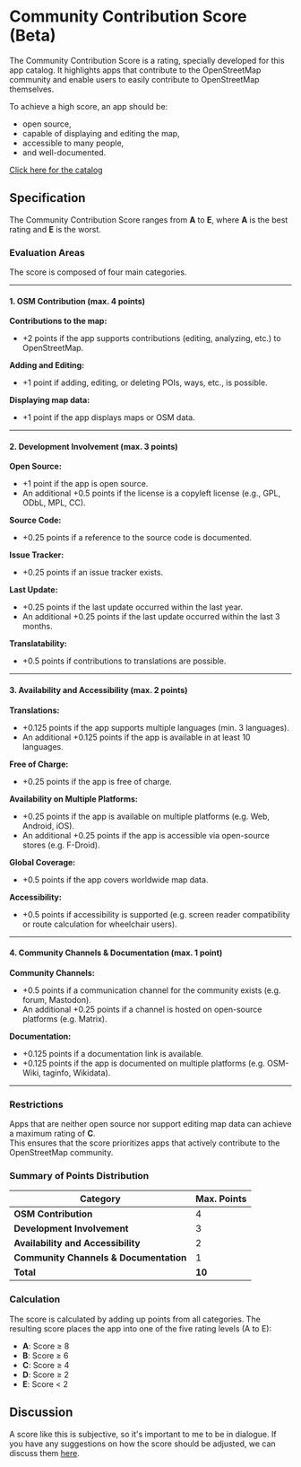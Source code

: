 # Community Contribution Score (Beta)

The Community Contribution Score is a rating, specially developed for this app catalog.
It highlights apps that contribute to the OpenStreetMap community and enable users to easily contribute to OpenStreetMap themselves.

To achieve a high score, an app should be:

- open source,
- capable of displaying and editing the map,
- accessible to many people,
- and well-documented.

[Click here for the catalog](https://osm-apps.org)

## Specification

The Community Contribution Score ranges from **A** to **E**, where **A** is the best rating and **E** is the worst.

### Evaluation Areas

The score is composed of four main categories.

---

#### 1. OSM Contribution (max. 4 points)

**Contributions to the map:**

- +2 points if the app supports contributions (editing, analyzing, etc.) to OpenStreetMap.

**Adding and Editing:**

- +1 point if adding, editing, or deleting POIs, ways, etc., is possible.

**Displaying map data:**

- +1 point if the app displays maps or OSM data.

---

#### 2. Development Involvement (max. 3 points)

**Open Source:**

- +1 point if the app is open source.
- An additional +0.5 points if the license is a copyleft license (e.g., GPL, ODbL, MPL, CC).

**Source Code:**

- +0.25 points if a reference to the source code is documented.

**Issue Tracker:**

- +0.25 points if an issue tracker exists.

**Last Update:**

- +0.25 points if the last update occurred within the last year.
- An additional +0.25 points if the last update occurred within the last 3 months.

**Translatability:**

- +0.5 points if contributions to translations are possible.

---

#### 3. Availability and Accessibility (max. 2 points)

**Translations:**

- +0.125 points if the app supports multiple languages (min. 3 languages).
- An additional +0.125 points if the app is available in at least 10 languages.

**Free of Charge:**

- +0.25 points if the app is free of charge.

**Availability on Multiple Platforms:**

- +0.25 points if the app is available on multiple platforms (e.g. Web, Android, iOS).
- An additional +0.25 points if the app is accessible via open-source stores (e.g. F-Droid).

**Global Coverage:**

- +0.5 points if the app covers worldwide map data.

**Accessibility:**

- +0.5 points if accessibility is supported (e.g. screen reader compatibility or route calculation for wheelchair users).

---

#### 4. Community Channels & Documentation (max. 1 point)

**Community Channels:**

- +0.5 points if a communication channel for the community exists (e.g. forum, Mastodon).
- An additional +0.25 points if a channel is hosted on open-source platforms (e.g. Matrix).

**Documentation:**

- +0.125 points if a documentation link is available.
- +0.125 points if the app is documented on multiple platforms (e.g. OSM-Wiki, taginfo, Wikidata).

---

### Restrictions

Apps that are neither open source nor support editing map data can achieve a maximum rating of **C**.  
This ensures that the score prioritizes apps that actively contribute to the OpenStreetMap community.

### Summary of Points Distribution

| Category                               | Max. Points |
| -------------------------------------- | ----------- |
| **OSM Contribution**                   | 4           |
| **Development Involvement**            | 3           |
| **Availability and Accessibility**     | 2           |
| **Community Channels & Documentation** | 1           |
| **Total**                              | **10**      |

### Calculation

The score is calculated by adding up points from all categories. The resulting score places the app into one of the five rating levels (A to E):

- **A**: Score ≥ 8
- **B**: Score ≥ 6
- **C**: Score ≥ 4
- **D**: Score ≥ 2
- **E**: Score < 2

## Discussion

A score like this is subjective, so it's important to me to be in dialogue.
If you have any suggestions on how the score should be adjusted, we can discuss them [here](https://github.com/ToastHawaii/osm-apps-catalog/discussions/123).
